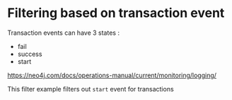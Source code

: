 # Filtering based on transaction event

Transaction events can have 3 states : 

- fail
- success
- start

https://neo4j.com/docs/operations-manual/current/monitoring/logging/



This filter example filters out `start` event for transactions